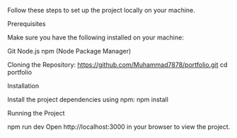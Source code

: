 Follow these steps to set up the project locally on your machine.

Prerequisites

Make sure you have the following installed on your machine:

Git
Node.js
npm (Node Package Manager)

Cloning the Repository:
https://github.com/Muhammad7878/portfolio.git
cd portfolio

Installation

Install the project dependencies using npm:
npm install

Running the Project

npm run dev
Open http://localhost:3000 in your browser to view the project.
